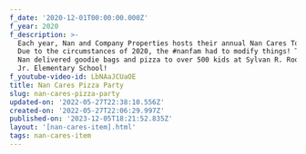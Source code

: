 ```yaml
---
f_date: '2020-12-01T00:00:00.000Z'
f_year: 2020
f_description: >-
  Each year, Nan and Company Properties hosts their annual Nan Cares Toy Drive.
  Due to the circumstances of 2020, the #nanfam had to modify things! This year,
  Nan delivered goodie bags and pizza to over 500 kids at Sylvan R. Rodriguez,
  Jr. Elementary School!
f_youtube-video-id: LbNAaJCUaOE
title: Nan Cares Pizza Party
slug: nan-cares-pizza-party
updated-on: '2022-05-27T22:38:10.556Z'
created-on: '2022-05-27T22:06:29.997Z'
published-on: '2023-12-05T18:21:52.835Z'
layout: '[nan-cares-item].html'
tags: nan-cares-item
---
```



